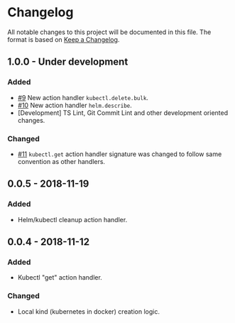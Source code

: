 # Changelog

All notable changes to this project will be documented in this file.
The format is based on [Keep a Changelog](https://keepachangelog.com/en/1.0.0/).

## 1.0.0 - Under development

### Added

- [\#9](https://github.com/apigeeks-com/a6s-fbl-k8s-plugin/issues/9) New action handler `kubectl.delete.bulk`.
- [\#10](https://github.com/apigeeks-com/a6s-fbl-k8s-plugin/issues/10) New action handler `helm.describe`.
- \[Development\] TS Lint, Git Commit Lint and other development oriented changes.

### Changed

- [\#11](https://github.com/apigeeks-com/a6s-fbl-k8s-plugin/issues/11) `kubectl.get` action handler signature was changed to follow same convention as other handlers.

## 0.0.5 - 2018-11-19

### Added

- Helm/kubectl cleanup action handler.

## 0.0.4 - 2018-11-12

### Added

- Kubectl "get" action handler.

### Changed

- Local kind (kubernetes in docker) creation logic.
